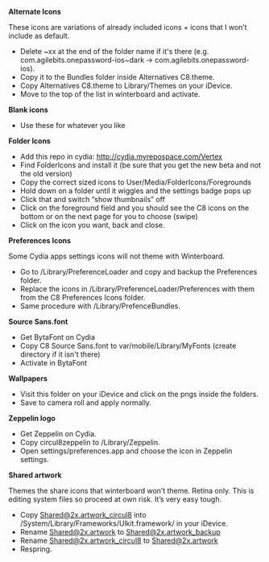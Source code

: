 **Alternate Icons**

These icons are variations of already included icons + icons that I won’t include as default.

* Delete ~xx at the end of the folder name if it's there (e.g. com.agilebits.onepassword-ios~dark -> com.agilebits.onepassword-ios).
* Copy it to the Bundles folder inside Alternatives C8.theme.
* Copy Alternatives C8.theme to Library/Themes on your iDevice.
* Move to the top of the list in winterboard and activate.



**Blank icons**

* Use these for whatever you like



**Folder Icons**

* Add this repo in cydia: http://cydia.myrepospace.com/Vertex
* Find FolderIcons and install it (be sure that you get the new beta and not the old version)
* Copy the correct sized icons to User/Media/FolderIcons/Foregrounds
* Hold down on a folder until it wiggles and the settings badge pops up
* Click that and switch “show thumbnails” off
* Click on the foreground field and you should see the C8 icons on the bottom or on the next page for you to choose (swipe)
* Click on the icon you want, back and close.



**Preferences Icons**

Some Cydia apps settings icons will not theme with Winterboard.

* Go to /Library/PreferenceLoader and copy and backup the Preferences folder.
* Replace the icons in /Library/PreferenceLoader/Preferences with them from the C8 Preferences Icons folder.
* Same procedure with /Library/PrefenceBundles.



**Source Sans.font**

* Get BytaFont on Cydia
* Copy C8 Source Sans.font to var/mobile/Library/MyFonts (create directory if it isn't there)
* Activate in BytaFont



**Wallpapers**

* Visit this folder on your iDevice and click on the pngs inside the folders. 
* Save to camera roll and apply normally.



**Zeppelin logo**

* Get Zeppelin on Cydia.
* Copy circul8zeppelin to /Library/Zeppelin.
* Open settings/preferences.app and choose the icon in Zeppelin settings.



**Shared artwork**

Themes the share icons that winterboard won’t theme. Retina only.
This is editing system files so proceed at own risk. It’s very easy tough.

* Copy Shared@2x.artwork_circul8 into /System/Library/Frameworks/Ulkit.framework/ in your iDevice.
* Rename Shared@2x.artwork to Shared@2x.artwork_backup
* Rename Shared@2x.artwork_circul8 to Shared@2x.artwork
* Respring.
